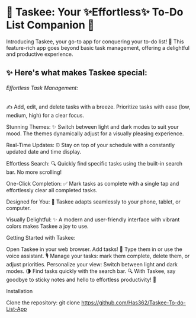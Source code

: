 # 🌟 Taskee: Your ✨Effortless✨ To-Do List Companion 🌟

Introducing Taskee, your go-to app for conquering your to-do list! 🎯 This feature-rich app goes beyond basic task management, offering a delightful and productive experience.

## ✨ Here's what makes Taskee special:

###### Effortless Task Management: 
✍️ Add, edit, and delete tasks with a breeze. Prioritize tasks with ease (low, medium, high) for a clear focus.

Stunning Themes: ✨ Switch between light and dark modes to suit your mood. The themes dynamically adjust for a visually pleasing experience.

Real-Time Updates: ⏰ Stay on top of your schedule with a constantly updated date and time display.

Effortless Search: 🔍 Quickly find specific tasks using the built-in search bar. No more scrolling!

One-Click Completion: ✅ Mark tasks as complete with a single tap and effortlessly clear all completed tasks.

Designed for You: 📱 Taskee adapts seamlessly to your phone, tablet, or computer.

Visually Delightful: ✨ A modern and user-friendly interface with vibrant colors makes Taskee a joy to use.


Getting Started with Taskee:

Open Taskee in your web browser.
Add tasks! 📝 Type them in or use the voice assistant. 🎙️
Manage your tasks: mark them complete, delete them, or adjust priorities.
Personalize your view: Switch between light and dark modes. 🌗
Find tasks quickly with the search bar. 🔍
With Taskee, say goodbye to sticky notes and hello to effortless productivity! 🚀


Installation

Clone the repository:
git clone https://github.com/Has362/Taskee-To-do-List-App
